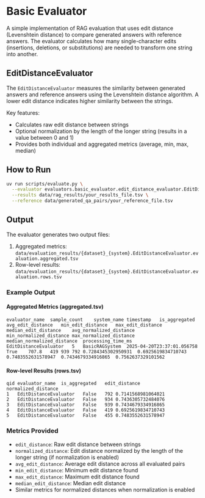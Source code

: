 # Basic Evaluator

A simple implementation of RAG evaluation that uses edit distance (Levenshtein distance) to compare generated answers with reference answers. The evaluator calculates how many single-character edits (insertions, deletions, or substitutions) are needed to transform one string into another.

## EditDistanceEvaluator

The `EditDistanceEvaluator` measures the similarity between generated answers and reference answers using the Levenshtein distance algorithm. A lower edit distance indicates higher similarity between the strings.

Key features:

- Calculates raw edit distance between strings
- Optional normalization by the length of the longer string (results in a value between 0 and 1)
- Provides both individual and aggregated metrics (average, min, max, median)

## How to Run

```bash
uv run scripts/evaluate.py \
  --evaluator evaluators.basic_evaluator.edit_distance_evaluator.EditDistanceEvaluator \
  --results data/rag_results/your_results_file.tsv \
  --reference data/generated_qa_pairs/your_reference_file.tsv
```

## Output

The evaluator generates two output files:

1. Aggregated metrics: `data/evaluation_results/{dataset}_{system}.EditDistanceEvaluator.evaluation.aggregated.tsv`
2. Row-level results: `data/evaluation_results/{dataset}_{system}.EditDistanceEvaluator.evaluation.rows.tsv`

### Example Output

#### Aggregated Metrics (aggregated.tsv)

```tsv
evaluator_name	sample_count	system_name	timestamp	is_aggregated	avg_edit_distance	min_edit_distance	max_edit_distance	median_edit_distance	avg_normalized_distance	min_normalized_distance	max_normalized_distance	median_normalized_distance	processing_time_ms
EditDistanceEvaluator	5	BasicRAGSystem	2025-04-20T23:37:01.056758	True	707.8	419	939	792	0.7284345302950931	0.6925619834710743	0.7483552631578947	0.7434679334916865	0.7562637329101562
```

#### Row-level Results (rows.tsv)

```tsv
qid	evaluator_name	is_aggregated	edit_distance	normalized_distance
1	EditDistanceEvaluator	False	792	0.7141568981064021
2	EditDistanceEvaluator	False	934	0.7436305732484076
3	EditDistanceEvaluator	False	939	0.7434679334916865
4	EditDistanceEvaluator	False	419	0.6925619834710743
5	EditDistanceEvaluator	False	455	0.7483552631578947
```

### Metrics Provided

- `edit_distance`: Raw edit distance between strings
- `normalized_distance`: Edit distance normalized by the length of the longer string (if normalization is enabled)
- `avg_edit_distance`: Average edit distance across all evaluated pairs
- `min_edit_distance`: Minimum edit distance found
- `max_edit_distance`: Maximum edit distance found
- `median_edit_distance`: Median edit distance
- Similar metrics for normalized distances when normalization is enabled
